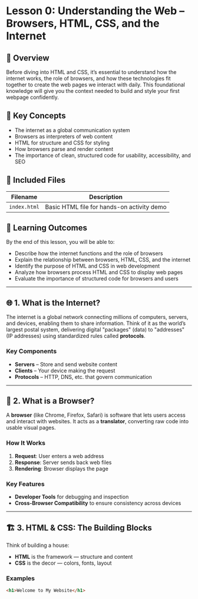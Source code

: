 # Lesson 0: Understanding the Web – Browsers, HTML, CSS, and the Internet

## 🧠 Overview

Before diving into HTML and CSS, it’s essential to understand how the internet works, the role of browsers, and how these technologies fit together to create the web pages we interact with daily. This foundational knowledge will give you the context needed to build and style your first webpage confidently.

## 📘 Key Concepts

- The internet as a global communication system
- Browsers as interpreters of web content
- HTML for structure and CSS for styling
- How browsers parse and render content
- The importance of clean, structured code for usability, accessibility, and SEO

## 📁 Included Files

| Filename     | Description                                |
|--------------|--------------------------------------------|
| `index.html` | Basic HTML file for hands-on activity demo |

## 🎯 Learning Outcomes

By the end of this lesson, you will be able to:

- Describe how the internet functions and the role of browsers  
- Explain the relationship between browsers, HTML, CSS, and the internet  
- Identify the purpose of HTML and CSS in web development  
- Analyze how browsers process HTML and CSS to display web pages  
- Evaluate the importance of structured code for browsers and users  

---

## 🌐 1. What is the Internet?

The internet is a global network connecting millions of computers, servers, and devices, enabling them to share information. Think of it as the world’s largest postal system, delivering digital "packages" (data) to "addresses" (IP addresses) using standardized rules called **protocols**.

### Key Components

- **Servers** – Store and send website content  
- **Clients** – Your device making the request  
- **Protocols** – HTTP, DNS, etc. that govern communication  

---

## 🧭 2. What is a Browser?

A **browser** (like Chrome, Firefox, Safari) is software that lets users access and interact with websites. It acts as a **translator**, converting raw code into usable visual pages.

### How It Works

1. **Request**: User enters a web address  
2. **Response**: Server sends back web files  
3. **Rendering**: Browser displays the page  

### Key Features

- **Developer Tools** for debugging and inspection  
- **Cross-Browser Compatibility** to ensure consistency across devices  

---

## 🏗️ 3. HTML & CSS: The Building Blocks

Think of building a house:

- **HTML** is the framework — structure and content  
- **CSS** is the decor — colors, fonts, layout  

### Examples

```html
<h1>Welcome to My Website</h1>
